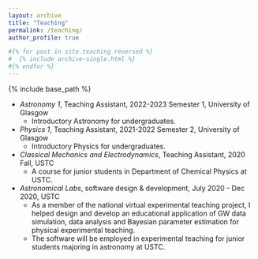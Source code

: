 ```yaml
---
layout: archive
title: "Teaching"
permalink: /teaching/
author_profile: true

#{% for post in site.teaching reversed %}
#  {% include archive-single.html %}
#{% endfor %}
---
```


{% include base_path %}

* *Astronomy 1*, Teaching Assistant, 2022-2023 Semester 1, University of Glasgow
    * Introductory Astronomy for undergraduates.
* *Physics 1*, Teaching Assistant, 2021-2022 Semester 2, University of Glasgow
    * Introductory Physics for undergraduates.
* *Classical Mechanics and Electrodynamics*, Teaching Assistant, 2020 Fall, USTC
    * A course for junior students in Department of Chemical Physics at USTC.
* *Astronomical Labs*, software design & development, July 2020 - Dec 2020, USTC
    * As a member of the national virtual experimental teaching project, I helped design and develop an educational application of GW data simulation, data analysis and Bayesian parameter estimation for physical experimental teaching.
    * The software will be employed in experimental teaching for junior students majoring in astronomy at USTC.
